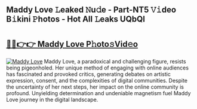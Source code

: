 ## Maddy Love 𝙻eaked 𝙽u𝚍e - Part-NT5 𝚅𝚒deo B𝚒kini 𝙿hotos - Hot All 𝙻eaks UQbQl

# <h2><a href="http://ld0ef3.urlbe.top/?page=Maddy+Love">🔗🔗👉👉 Maddy Love P𝚑oto𝚜Vid𝚎o</a></h2>

[![Maddy Love](https://i.imgur.com/eBuTRDB.gif)](http://ld0ef3.urlbe.top/?page=Maddy+Love)
Maddy Love, a paradoxical and challenging figure, resists being pigeonholed. Her unique method of engaging with online audiences has fascinated and provoked critics, generating debates on artistic expression, consent, and the complexities of digital communities. Despite the uncertainty of her next steps, her impact on the online community is profound. Unyielding determination and undeniable magnetism fuel Maddy Love journey in the digital landscape.
